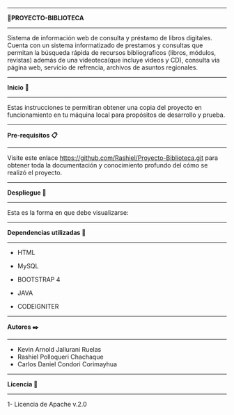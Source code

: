 *********************
**:paperclip:PROYECTO-BIBLIOTECA**
*********************
Sistema de información web de consulta y préstamo  de
libros digitales.
Cuenta con un  sistema informatizado  de  prestamos y 
consultas que permitan la búsqueda rápida de recursos
bibliograficos (libros, módulos, revistas) además  de 
una videoteca(que incluye videos y CD),  consulta via
página web,  servicio de refrencia, archivos 
de asuntos regionales.

*******************
**Inicio :memo:**
*******************
Estas instrucciones te permitiran obtener una copia del proyecto en funcionamiento en 
tu máquina local para propósitos de desarrollo y prueba.


***************************
**Pre-requisitos :clipboard:**
***************************
Visite este enlace <https://github.com/Rashiel/Proyecto-Biblioteca.git>
para obtener toda la documentación y conocimiento profundo del cómo se realizó el proyecto.


*************************
**Despliegue :file_folder:**
*************************
Esta es la forma en que debe visualizarse:


<Imagen>



*****************************************
**Dependencias utilizadas :nut_and_bolt:**
*****************************************
* HTML
 
* MySQL
 
* BOOTSTRAP 4
 
* JAVA

* CODEIGNITER

*******************
 **Autores :black_nib:**
*******************
 * Kevin Arnold Jallurani Ruelas <kevinjallurani>
 * Rashiel Polloqueri Chachaque <Rashiel Polloqueri Chachaque>
 * Carlos Daniel Condori Corimayhua <carlosdani123>

*******************
**Licencia :pushpin:**
*******************
 1- Licencia de Apache v.2.0
